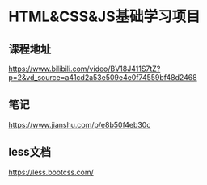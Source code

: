 # HTML&CSS&JS基础学习项目

## 课程地址
https://www.bilibili.com/video/BV18J411S7tZ?p=2&vd_source=a41cd2a53e509e4e0f74559bf48d2468

## 笔记
https://www.jianshu.com/p/e8b50f4eb30c

## less文档
https://less.bootcss.com/




